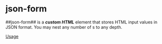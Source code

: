 # json-form

##json-form## is a ***custom HTML*** element that stores HTML input values in JSON format. 
You may nest any number of <json-form>s to any depth.
  
[Usage](usage.md)
